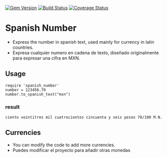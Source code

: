 [![Gem Version](https://badge.fury.io/rb/spanish_number.svg)](http://badge.fury.io/rb/spanish_number)
[![Build Status](https://travis-ci.org/rderoldan1/spanish_number.svg?branch=master)](https://travis-ci.org/rderoldan1/spanish_number)
[![Coverage Status](https://coveralls.io/repos/rderoldan1/spanish_number/badge.png)](https://coveralls.io/r/rderoldan1/spanish_number)


Spanish Number
=============

* Express the number in spanish text, used mainly for currency in latin countries.
* Expresa cualquier numero en cadena de texto, diseñado originalmente para expresar una cifra en MXN.

Usage
-------------
    require 'spanish_number'
    number = 123456.70
    number.to_spanish_text("mxn")
### result
    ciento veintitres mil cuatrocientos cincuenta y seis pesos 70/100 M.N.

Currencies
-------------

* You can modify the code to add more currencies.
* Puedes modificar el proyecto para añadir otras monedas
